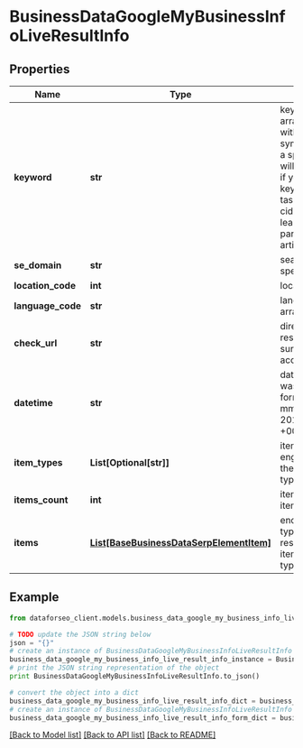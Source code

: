 # BusinessDataGoogleMyBusinessInfoLiveResultInfo


## Properties

Name | Type | Description | Notes
------------ | ------------- | ------------- | -------------
**keyword** | **str** | keyword received in a POST array keyword is returned with decoded %## (plus symbol ‘+’ will be decoded to a space character) this field will contain the cid parameter if you specified it in the keyword field when setting a task; example: cid:2946633002421908862 learn more about the parameter in this help center article | [optional] 
**se_domain** | **str** | search engine domain as specified in a POST array | [optional] 
**location_code** | **int** | location code in a POST array | [optional] 
**language_code** | **str** | language code in a POST array | [optional] 
**check_url** | **str** | direct URL to search engine results you can use it to make sure that we provided accurate results | [optional] 
**datetime** | **str** | date and time when the result was received in the UTC format: “yyyy-mm-dd hh-mm-ss +00:00” example: 2019-11-15 12:57:46 +00:00 | [optional] 
**item_types** | **List[Optional[str]]** | item types types of search engine results encountered in the items array; possible item types: google_business_info | [optional] 
**items_count** | **int** | item types the number of items in the items array | [optional] 
**items** | [**List[BaseBusinessDataSerpElementItem]**](BaseBusinessDataSerpElementItem.md) | encountered item types types of search engine results encountered in the items array; possible item types: google_business_info | [optional] 

## Example

```python
from dataforseo_client.models.business_data_google_my_business_info_live_result_info import BusinessDataGoogleMyBusinessInfoLiveResultInfo

# TODO update the JSON string below
json = "{}"
# create an instance of BusinessDataGoogleMyBusinessInfoLiveResultInfo from a JSON string
business_data_google_my_business_info_live_result_info_instance = BusinessDataGoogleMyBusinessInfoLiveResultInfo.from_json(json)
# print the JSON string representation of the object
print BusinessDataGoogleMyBusinessInfoLiveResultInfo.to_json()

# convert the object into a dict
business_data_google_my_business_info_live_result_info_dict = business_data_google_my_business_info_live_result_info_instance.to_dict()
# create an instance of BusinessDataGoogleMyBusinessInfoLiveResultInfo from a dict
business_data_google_my_business_info_live_result_info_form_dict = business_data_google_my_business_info_live_result_info.from_dict(business_data_google_my_business_info_live_result_info_dict)
```
[[Back to Model list]](../README.md#documentation-for-models) [[Back to API list]](../README.md#documentation-for-api-endpoints) [[Back to README]](../README.md)


